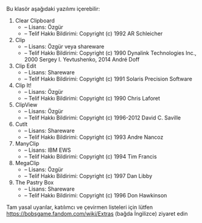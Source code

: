 Bu klasör aşağıdaki yazılımı içerebilir:

1. Clear Clipboard
   - – Lisans: Özgür
   - – Telif Hakkı Bildirimi: Copyright (c) 1992 AR Schleicher
2. Clip
   - – Lisans: Özgür veya shareware
   - – Telif Hakkı Bildirimi: Copyright (c) 1990 Dynalink Technologies Inc., 2000 Sergey I. Yevtushenko, 2014 André Doff
3. Clip Edit
   - – Lisans: Shareware
   - – Telif Hakkı Bildirimi: Copyright (c) 1991 Solaris Precision Software
4. Clip It!
   - – Lisans: Özgür
   - – Telif Hakkı Bildirimi: Copyright (c) 1990 Chris Laforet
5. ClipView
   - – Lisans: Özgür
   - – Telif Hakkı Bildirimi: Copyright (c) 1996-2012 David C. Saville
6. CutIt
   - – Lisans: Shareware
   - – Telif Hakkı Bildirimi: Copyright (c) 1993 Andre Nancoz
7. ManyClip
   - – Lisans: IBM EWS
   - – Telif Hakkı Bildirimi: Copyright (c) 1994 Tim Francis
8. MegaClip
   - – Lisans: Özgür
   - – Telif Hakkı Bildirimi: Copyright (c) 1997 Dan Libby
9. The Pastry Box
   - – Lisans: Shareware
   - – Telif Hakkı Bildirimi: Copyright (c) 1996 Don Hawkinson

Tam yasal uyarılar, katılımcı ve çevirmen listeleri için lütfen https://bobsgame.fandom.com/wiki/Extras (bağda İngilizce) ziyaret edin
